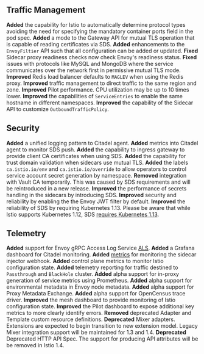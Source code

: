 
## Traffic Management

**Added** the capability for Istio to automatically determine protocol types avoiding the need for specifying the mandatory container ports field in the pod spec.
**Added** a mode to the Gateway API for mutual TLS operation that is capable of reading certificates via SDS.
**Added** enhancements to the `EnvoyFiltier` API such that all configuration can be added or updated.
**Fixed** Sidecar proxy readiness checks now check Envoy's readiness status.
**Fixed** issues with protocols like MySQL and MongoDB where the service communicates over the network first in permissive mutual TLS mode.
**Improved** Redis load balancer defaults to `MAGLEV` when using the Redis proxy.
**Improved** traffic management to direct traffic to the same region and zone.
**Improved** Pilot performance.  CPU utilization may be up to 10 times lower.
**Improved** the capabilities of `ServiceEntries` to enable the same hostname in different namespaces.
**Improved** the capability of the Sidecar API to customize `OutboundTrafficPolicy`.

## Security

**Added** a unified logging pattern to Citadel agent.
**Added** metrics into Citadel agent to monitor SDS push.
**Added** the capability to ingress gateway to provide client CA certificates when using SDS.
**Added** the capability for trust domain validation when sidecars use mutual TLS.
**Added** the labels `ca.istio.io/env` and `ca.istio.io/override`  to allow operators to control service account secret generation by namespace.
**Removed** integration with Vault CA temporarily. This was caused by SDS requirements and will be reintroduced in a new release.
**Improved** the performance of secrets handling in the sidecars by introducing SDS.
**Improved** security and reliability by enabling the the Envoy JWT filter by default.
**Improved** the reliability of SDS by requiring Kubernetes 1.13. Please be aware that while Istio supports Kubernetes 1.12, SDS [requires Kubernetes 1.13](/blog/2019/trustworthy-jwt-sds).

## Telemetry

**Added** support for Envoy gRPC Access Log Service [ALS](https://www.envoyproxy.io/docs/envoy/latest/api-v2/service/accesslog/v2/als.proto#grpc-access-log-service-als).
**Added** a Grafana dashboard for Citadel monitoring.
**Added** [metrics](/reference/commands/sidecar-injector/#metrics) for monitoring the sidecar injector webhook.
**Added** control plane metrics to monitor Istio configuration state.
**Added** telemetry reporting for traffic destined to `Passthrough` and `BlackHole` cluster.
**Added** alpha support for in-proxy generation of service metrics using Prometheus.
**Added** alpha support for environmental metadata in Envoy node metadata.
**Added** alpha support for Proxy Metadata Exchange.
**Added** alpha support for OpenCensus trace driver.
**Improved** the mesh dashboard to provide monitoring of Istio configuration state.
**Improved** the Pilot dashboard to expose additional key metrics to more clearly identify errors.
**Removed** deprecated Adapter and Template custom resource definitions.
**Deprecated** Mixer adapters. Extensions are expected to begin transition to new extension model. Legacy Mixer integration support will be maintained for 1.3 and 1.4.
**Deprecated** Deprecated HTTP API Spec. The support for producing API attributes will be be removed in Istio 1.4.
